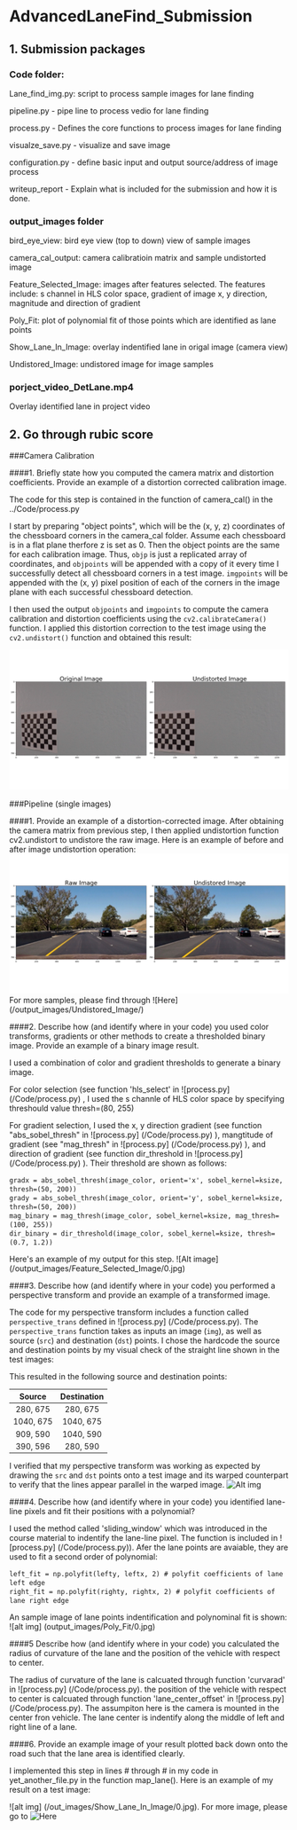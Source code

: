 # AdvancedLaneFind_Submission

## 1. Submission packages
### Code folder:

Lane_find_img.py: script to process sample images for lane finding

pipeline.py -  pipe line to process vedio for lane finding

process.py -  Defines the core functions to process images for lane finding

visualze_save.py - visualize and save image

configuration.py - define basic input and output source/address of image process

writeup_report - Explain what is included for the submission and how it is done. 

### output_images folder

bird_eye_view: bird eye view (top to down) view of sample images 

camera_cal_output: camera calibratioin matrix and sample undistorted image

Feature_Selected_Image: images after features selected. The features include: s channel in HLS color space, gradient of image x, y direction, magnitude and direction of gradient 

Poly_Fit: plot of polynomial fit of those points which are identified as lane points 

Show_Lane_In_Image: overlay indentified lane in origal image (camera view) 

Undistored_Image: undistored image for image samples

### porject_video_DetLane.mp4

Overlay identified lane in project video



## 2. Go through rubic score

###Camera Calibration

####1. Briefly state how you computed the camera matrix and distortion coefficients. Provide an example of a distortion corrected calibration image.

The code for this step is contained in the function of camera_cal() in the ../Code/process.py  

I start by preparing "object points", which will be the (x, y, z) coordinates of the chessboard corners in the camera_cal folder. Assume each chessboard is in a flat plane therfore z is set as 0. Then the object points are the same for each calibration image.  Thus, `objp` is just a replicated array of coordinates, and `objpoints` will be appended with a copy of it every time I successfully detect all chessboard corners in a test image.  `imgpoints` will be appended with the (x, y) pixel position of each of the corners in the image plane with each successful chessboard detection.  

I then used the output `objpoints` and `imgpoints` to compute the camera calibration and distortion coefficients using the `cv2.calibrateCamera()` function.  I applied this distortion correction to the test image using the `cv2.undistort()` function and obtained this result: 

![Alt text](/output_images/camera_cal_output/image_dist_undist.png)

###Pipeline (single images)

####1. Provide an example of a distortion-corrected image.
After obtaining the camera matrix from previous step, I then applied undistortion function  cv2.undistort to undistore the raw image. Here is an example of before and after image undistortion operation: 
![alt text](/output_images/Undistored_Image/0.jpg)
For more samples, please find through ![Here] (/output_images/Undistored_Image/)

####2. Describe how (and identify where in your code) you used color transforms, gradients or other methods to create a thresholded binary image.  Provide an example of a binary image result.

I used a combination of color and gradient thresholds to generate a binary image.

For color selection (see function 'hls_select' in ![process.py] (/Code/process.py) , I used the s channle of HLS color space by specifying threshould value thresh=(80, 255)  

For gradient selection, I used the x, y direction gradient (see function "abs_sobel_thresh" in ![process.py] (/Code/process.py)  ), mangtitude of gradient (see "mag_thresh" in ![process.py] (/Code/process.py)  ), and direction of gradient (see function dir_threshold in ![process.py] (/Code/process.py) ).  Their threshold are shown as follows: 

    gradx = abs_sobel_thresh(image_color, orient='x', sobel_kernel=ksize, thresh=(50, 200))
    grady = abs_sobel_thresh(image_color, orient='y', sobel_kernel=ksize, thresh=(50, 200))
    mag_binary = mag_thresh(image_color, sobel_kernel=ksize, mag_thresh=(100, 255))
    dir_binary = dir_threshold(image_color, sobel_kernel=ksize, thresh=(0.7, 1.2))

Here's an example of my output for this step.  ![Alt image] (/output_images/Feature_Selected_Image/0.jpg)

####3. Describe how (and identify where in your code) you performed a perspective transform and provide an example of a transformed image.

The code for my perspective transform includes a function called `perspective_trans` defined in ![process.py] (/Code/process.py).  The `perspective_trans` function takes as inputs an image (`img`), as well as source (`src`) and destination (`dst`) points.  I chose the hardcode the source and destination points by my visual check of the straight line shown in the test images:

This resulted in the following source and destination points:

| Source        | Destination   | 
|:-------------:|:-------------:| 
| 280, 675      | 280, 675      | 
| 1040, 675     | 1040, 675     |
| 909, 590      | 1040, 590      |
| 390, 596      | 280, 590      |
I verified that my perspective transform was working as expected by drawing the `src` and `dst` points onto a test image and its warped counterpart to verify that the lines appear parallel in the warped image.
![Alt img](/out_images/transform/0.jpg)


####4. Describe how (and identify where in your code) you identified lane-line pixels and fit their positions with a polynomial?

I used the method called 'sliding_window' which was introduced in the course material to indentify the lane-line pixel. The function is included in ![process.py] (/Code/process.py)). Afer the lane points are avaiable, they are used to fit a second order of polynomial:

    left_fit = np.polyfit(lefty, leftx, 2) # polyfit coefficients of lane left edge
    right_fit = np.polyfit(righty, rightx, 2) # polyfit coefficients of lane right edge
    
An sample image of lane points indentification and polynominal fit is shown:
![alt img] (output_images/Poly_Fit/0.jpg)


####5 Describe how (and identify where in your code) you calculated the radius of curvature of the lane and the position of the vehicle with respect to center.

The radius of curvature of the lane is calcuated through function 'curvarad' in ![process.py] (/Code/process.py).
the position of the vehicle with respect to center is calcuated through function 'lane_center_offset' in ![process.py] (/Code/process.py). The assumpiton here is the camera is mounted in the center fron vehicle. The lane center is indentify along the middle of left and right line of a lane. 

####6. Provide an example image of your result plotted back down onto the road such that the lane area is identified clearly.

I implemented this step in lines # through # in my code in yet_another_file.py in the function map_lane(). Here is an example of my result on a test image:

![alt img] (/out_images/Show_Lane_In_Image/0.jpg). For more image, please go to ![Here](/out_images/Show_lane_In_Image)
